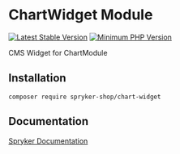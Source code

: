 # ChartWidget Module
[![Latest Stable Version](https://poser.pugx.org/spryker-shop/chart-widget/v/stable.svg)](https://packagist.org/packages/spryker-shop/chart-widget)
[![Minimum PHP Version](https://img.shields.io/badge/php-%3E%3D%207.4-8892BF.svg)](https://php.net/)

CMS Widget for ChartModule

## Installation

```
composer require spryker-shop/chart-widget
```

## Documentation

[Spryker Documentation](https://academy.spryker.com)
